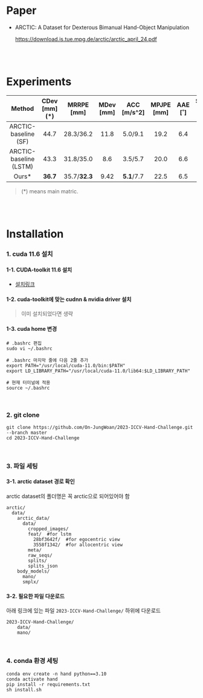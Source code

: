 # Paper

- ARCTIC: A Dataset for Dexterous Bimanual Hand-Object Manipulation

  <https://download.is.tue.mpg.de/arctic/arctic_april_24.pdf>

<br>
<br>


# Experiments

| Method                | CDev [mm] (*)     | MRRPE [mm]         | MDev [mm] | ACC [m/s^2]         | MPJPE [mm] | AAE [˚]  | Success Rate [%] |
|:---------------------:|:--------:|:-------------:|:----:|:-----------:|:-----:|:----:|:------------:|
| ARCTIC-baseline (SF)   | 44.7     | 28.3/36.2     | 11.8 | 5.0/9.1     | 19.2  | 6.4  | 53.9         |
| ARCTIC-baseline (LSTM) | 43.3     | 31.8/35.0     | 8.6  | 3.5/5.7     | 20.0  | 6.6  | 53.5         |
| Ours*                 | **36.7** | 35.7/**32.3** | 9.42 | **5.1**/7.7 | 22.5  | 6.5 | **63.9**     |

> (*) means main matric.

<br>
<br>

# Installation

### 1. cuda 11.6 설치
#### 1-1. CUDA-toolkit 11.6 설치

  - [설치링크](https://developer.nvidia.com/cuda-11-6-0-download-archive?target_os=Linux&target_arch=x[…]tion=Ubuntu&target_version=20.04&target_type=runfile_local)
  
#### 1-2. cuda-toolkit에 맞는 cudnn & nvidia driver 설치

> 이미 설치되었다면 생략

#### 1-3. cuda home 변경

```
# .bashrc 편집
sudo vi ~/.bashrc

# .bashrc 마지막 줄에 다음 2줄 추가
export PATH="/usr/local/cuda-11.0/bin:$PATH"
export LD_LIBRARY_PATH="/usr/local/cuda-11.0/lib64:$LD_LIBRARY_PATH"

# 현재 터미널에 적용
source ~/.bashrc
```

<br>

### 2. git clone

```
git clone https://github.com/On-JungWoan/2023-ICCV-Hand-Challenge.git --branch master
cd 2023-ICCV-Hand-Challenge
```

<br>

### 3. 파일 세팅

#### 3-1. arctic dataset 경로 확인
arctic dataset의 폴더명은 꼭 arctic으로 되어있어야 함

```
arctic/
  data/
    arctic_data/
      data/
        cropped_images/
        feat/  #for lstm
          28bf3642f/  #for egocentric view
          3558f1342/  #for allocentric view
        meta/
        raw_seqs/
        splits/
        splits_json
    body_models/
      mano/
      smplx/
```

#### 3-2. 필요한 파일 다운로드
아래 링크에 있는 파일 `2023-ICCV-Hand-Challenge/` 하위에 다운로드

```
2023-ICCV-Hand-Challenge/
    data/
    mano/
```

<br>

### 4. conda 환경 세팅

```
conda env create -n hand python==3.10
conda activate hand
pip install -r requirements.txt
sh install.sh
```
